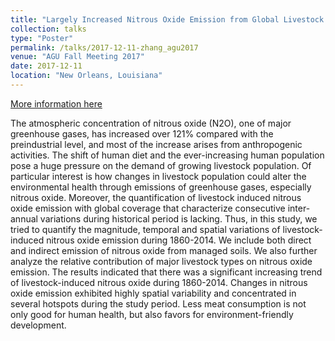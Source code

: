 ```yaml
---
title: "Largely Increased Nitrous Oxide Emission from Global Livestock Sector during 1860-2014: A geospatial-temporal analysis"
collection: talks
type: "Poster"
permalink: /talks/2017-12-11-zhang_agu2017
venue: "AGU Fall Meeting 2017"
date: 2017-12-11
location: "New Orleans, Louisiana"
---
```


[More information here](https://agu.confex.com/agu/fm17/meetingapp.cgi/Paper/293521)

The atmospheric concentration of nitrous oxide (N2O), one of major greenhouse gases, has increased over 121% compared with the preindustrial level, and most of the increase arises from anthropogenic activities. The shift of human diet and the ever-increasing human population pose a huge pressure on the demand of growing livestock population. Of particular interest is how changes in livestock population could alter the environmental health through emissions of greenhouse gases, especially nitrous oxide. Moreover, the quantification of livestock induced nitrous oxide emission with global coverage that characterize consecutive inter-annual variations during historical period is lacking. Thus, in this study, we tried to quantify the magnitude, temporal and spatial variations of livestock-induced nitrous oxide emission during 1860-2014. We include both direct and indirect emission of nitrous oxide from managed soils. We also further analyze the relative contribution of major livestock types on nitrous oxide emission. The results indicated that there was a significant increasing trend of livestock-induced nitrous oxide during 1860-2014. Changes in nitrous oxide emission exhibited highly spatial variability and concentrated in several hotspots during the study period. Less meat consumption is not only good for human health, but also favors for environment-friendly development.
